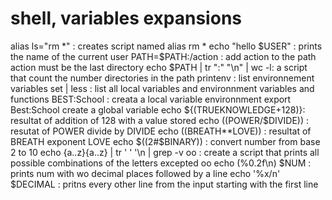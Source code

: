 # shell, variables expansions
alias ls="rm *" : creates script named alias rm *
echo "hello $USER" : prints the name of the current user 
PATH=$PATH:/action : add action to the path action must be the last directory
echo $PATH | tr ":" "\n" | wc -l: a script that count the number directories in the path
printenv : list environnement variables
set | less : list all local variables and environnment variables and functions 
BEST:School : creata a local variable environnment
export Best:School create a global variable 
echo ${(TRUEKNOWLEDGE+128)}: resultat of addition of 128 with a value stored
echo $(($POWER/$DIVIDE)) : resutat of POWER divide by DIVIDE 
echo $(($BREATH**LOVE)) : resultat of BREATH exponent LOVE 
echo  $((2#$BINARY)) : convert number from base 2 to 10
echo {a..z}{a..z} | tr ' ' '\n | grep -v oo : create a script that prints all possible combinations of the letters excepted oo 
echo (%0.2f\n) $NUM : prints num with wo decimal places followed by a line 
echo '%x/n' $DECIMAL : pritns every other line from the input starting with the first line

